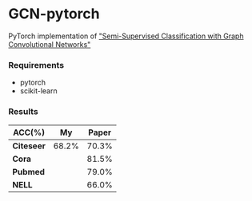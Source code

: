 # GCN-pytorch
PyTorch implementation of ["Semi-Supervised Classification with Graph Convolutional Networks"](https://arxiv.org/pdf/1609.02907.pdf)

### Requirements
- pytorch
- scikit-learn

### Results
| ACC(%)          | My | Paper |
| ------------ | ---- | ---- |
| **Citeseer** | 68.2% | 70.3% |
| **Cora** |  | 81.5% |
| **Pubmed** |  | 79.0% |
| **NELL** |  | 66.0% |
